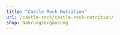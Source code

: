 ```yaml
---
title: "Castle Rock Nutrition"
url: /castle-rock/castle-rock-nutrition/
shop: Nahrungsergänzung
---
```

